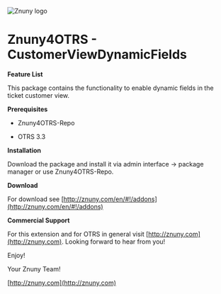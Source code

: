 ![Znuny logo](http://znuny.com/assets/logo_small.png)

Znuny4OTRS - CustomerViewDynamicFields
======================================

**Feature List**

This package contains the functionality to enable dynamic fields in the ticket customer view.

**Prerequisites**

- Znuny4OTRS-Repo

- OTRS 3.3

**Installation**

Download the package and install it via admin interface -> package manager or use Znuny4OTRS-Repo.

**Download**

For download see [http://znuny.com/en/#!/addons](http://znuny.com/en/#!/addons)

**Commercial Support**

For this extension and for OTRS in general visit [http://znuny.com](http://znuny.com). Looking forward to hear from you!

Enjoy!

 Your Znuny Team!

 [http://znuny.com](http://znuny.com)
